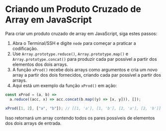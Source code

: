 # Criando um Produto Cruzado de Array em JavaScript

Para criar um produto cruzado de array em JavaScript, siga estes passos:

1.  Abra o Terminal/SSH e digite `node` para começar a praticar a codificação.
2.  Use `Array.prototype.reduce()`, `Array.prototype.map()` e `Array.prototype.concat()` para produzir cada par possível a partir dos elementos dos dois arrays.
3.  A função `xProd()` recebe dois arrays como argumentos e cria um novo array a partir dos dois fornecidos, criando cada par possível a partir dos arrays.
4.  Aqui está um exemplo da função `xProd()` em ação:

```js
const xProd = (a, b) =>
  a.reduce((acc, x) => acc.concat(b.map((y) => [x, y])), []);

xProd([1, 2], ["a", "b"]); // [[1, 'a'], [1, 'b'], [2, 'a'], [2, 'b']]
```

Isso retornará um array contendo todos os pares possíveis de elementos dos dois arrays de entrada.
